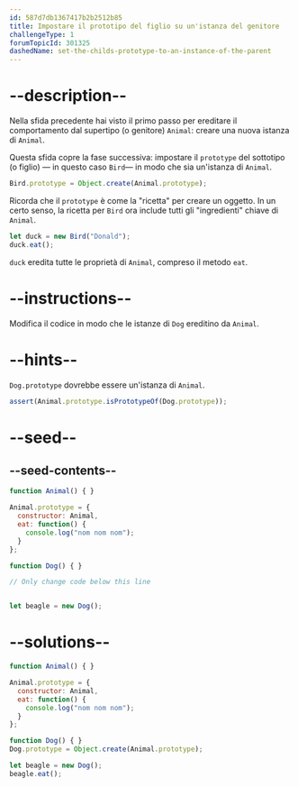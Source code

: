 ```yaml
---
id: 587d7db1367417b2b2512b85
title: Impostare il prototipo del figlio su un'istanza del genitore
challengeType: 1
forumTopicId: 301325
dashedName: set-the-childs-prototype-to-an-instance-of-the-parent
---
```


# --description--

Nella sfida precedente hai visto il primo passo per ereditare il comportamento dal supertipo (o genitore) `Animal`: creare una nuova istanza di `Animal`.

Questa sfida copre la fase successiva: impostare il `prototype` del sottotipo (o figlio) — in questo caso `Bird`— in modo che sia un'istanza di `Animal`.

```js
Bird.prototype = Object.create(Animal.prototype);
```

Ricorda che il `prototype` è come la "ricetta" per creare un oggetto. In un certo senso, la ricetta per `Bird` ora include tutti gli "ingredienti" chiave di `Animal`.

```js
let duck = new Bird("Donald");
duck.eat();
```

`duck` eredita tutte le proprietà di `Animal`, compreso il metodo `eat`.

# --instructions--

Modifica il codice in modo che le istanze di `Dog` ereditino da `Animal`.

# --hints--

`Dog.prototype` dovrebbe essere un'istanza di `Animal`.

```js
assert(Animal.prototype.isPrototypeOf(Dog.prototype));
```

# --seed--

## --seed-contents--

```js
function Animal() { }

Animal.prototype = {
  constructor: Animal,
  eat: function() {
    console.log("nom nom nom");
  }
};

function Dog() { }

// Only change code below this line


let beagle = new Dog();
```

# --solutions--

```js
function Animal() { }

Animal.prototype = {
  constructor: Animal,
  eat: function() {
    console.log("nom nom nom");
  }
};

function Dog() { }
Dog.prototype = Object.create(Animal.prototype);

let beagle = new Dog();
beagle.eat();
```
